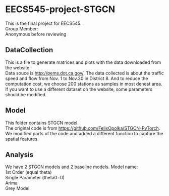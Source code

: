 # EECS545-project-STGCN
This is the final project for EECS545.  
Group Member:  
Anonymous before reviewing

## DataCollection
This is a file to generate matrices and plots with the data downloaded from the website.  
Data souce is http://pems.dot.ca.gov/.
The data collected is about the traffic speed and flow from Nov. 1 to Nov.30 in District 8. And to reduce the computation cost, we choose 200 stations as samples in most denest area.  
If you want to use a different dataset on the website, some parameters should be modified.

## Model
This folder contains STGCN model.  
The original code is from https://github.com/FelixOpolka/STGCN-PyTorch.  
We modified parts of the code and added a different function to capture the spatial features.

## Analysis
We have 2 STGCN models and 2 baseline models. 
Model name:  
1st Order (equal theta)  
Single Parameter (theta0=0)  
Arima  
Grey Model  
